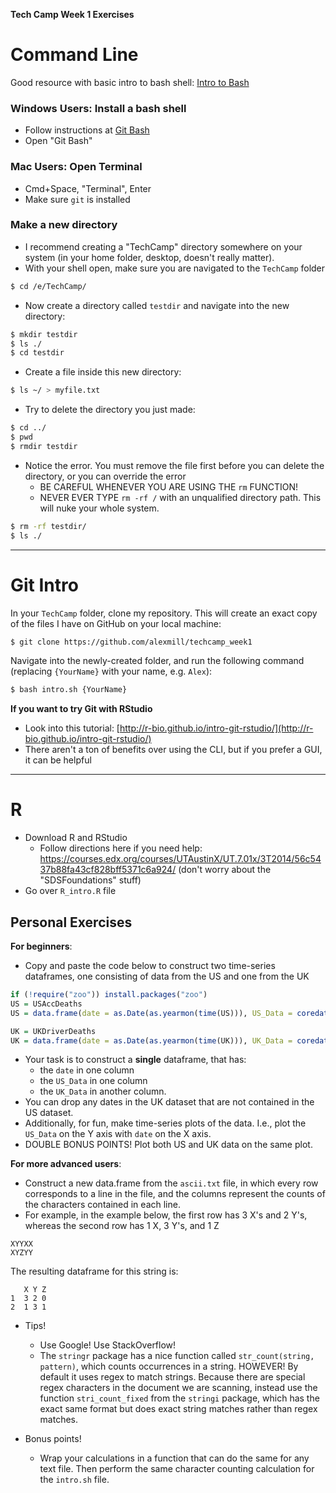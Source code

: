 **Tech Camp Week 1 Exercises**

# Command Line

Good resource with basic intro to bash shell: [Intro to Bash](https://programminghistorian.org/lessons/intro-to-bash)

### Windows Users: Install a bash shell
- Follow instructions at [Git Bash](https://git-for-windows.github.io/)
- Open "Git Bash"

### Mac Users: Open Terminal
- Cmd+Space, "Terminal", Enter
- Make sure `git` is installed

### Make a new directory

- I recommend creating a "TechCamp" directory somewhere on your system (in your home folder, desktop, doesn't really matter).
- With your shell open, make sure you are navigated to the `TechCamp` folder

```bash
$ cd /e/TechCamp/
```

- Now create a directory called `testdir` and navigate into the new directory:

```bash
$ mkdir testdir
$ ls ./
$ cd testdir
```

- Create a file inside this new directory:

```bash
$ ls ~/ > myfile.txt
```

- Try to delete the directory you just made:

```bash
$ cd ../
$ pwd
$ rmdir testdir
```

- Notice the error. You must remove the file first before you can delete the directory, or you can override the error
    - BE CAREFUL WHENEVER YOU ARE USING THE `rm` FUNCTION!
    - NEVER EVER TYPE `rm -rf /` with an unqualified directory path. This will nuke your whole system.
    
```bash
$ rm -rf testdir/
$ ls ./
```

---

# Git Intro

In your `TechCamp` folder, clone my repository. This will create an exact copy of the files I have on GitHub on your local machine:


```bash
$ git clone https://github.com/alexmill/techcamp_week1
```

Navigate into the newly-created folder, and run the following command (replacing `{YourName}` with your name, e.g. `Alex`):

```bash
$ bash intro.sh {YourName}
```

**If you want to try Git with RStudio**
- Look into this tutorial: [http://r-bio.github.io/intro-git-rstudio/](http://r-bio.github.io/intro-git-rstudio/)
- There aren't a ton of benefits over using the CLI, but if you prefer a GUI, it can be helpful

---

# R

- Download R and RStudio
    - Follow directions here if you need help: https://courses.edx.org/courses/UTAustinX/UT.7.01x/3T2014/56c5437b88fa43cf828bff5371c6a924/ (don't worry about the "SDSFoundations" stuff)
- Go over `R_intro.R` file

## Personal Exercises

**For beginners**:
- Copy and paste the code below to construct two time-series dataframes, one consisting of data from the US and one from the UK

```R
if (!require("zoo")) install.packages("zoo")
US = USAccDeaths
US = data.frame(date = as.Date(as.yearmon(time(US))), US_Data = coredata(US))

UK = UKDriverDeaths
UK = data.frame(date = as.Date(as.yearmon(time(UK))), UK_Data = coredata(UK))
```
- Your task is to construct a **single** dataframe, that has:
    - the `date` in one column
    - the `US_Data` in one column
    - the `UK_Data` in another column. 
- You can drop any dates in the UK dataset that are not contained in the US dataset.
- Additionally, for fun, make time-series plots of the data. I.e., plot the `US_Data` on the Y axis with `date` on the X axis.
- DOUBLE BONUS POINTS! Plot both US and UK data on the same plot.

**For more advanced users**:
- Construct a new data.frame from the `ascii.txt` file, in which every row corresponds to a line in the file, and the columns represent the counts of the characters contained in each line.
- For example, in the example below, the first row has 3 X's and 2 Y's, whereas the second row has 1 X, 3 Y's, and 1 Z

```
XYYXX    
XYZYY 
``` 

The resulting dataframe for this string is:

```
   X Y Z
1  3 2 0
2  1 3 1
```
- Tips!
    - Use Google! Use StackOverflow!
    - The `stringr` package has a nice function called `str_count(string, pattern)`, which counts occurrences in a string. HOWEVER! By default it uses regex to match strings. Because there are special regex characters in the document we are scanning, instead use the function `stri_count_fixed` from the `stringi` package, which has the exact same format but does exact string matches rather than regex matches.

- Bonus points!
    - Wrap your calculations in a function that can do the same for any text file. Then perform the same character counting calculation for the `intro.sh` file.


